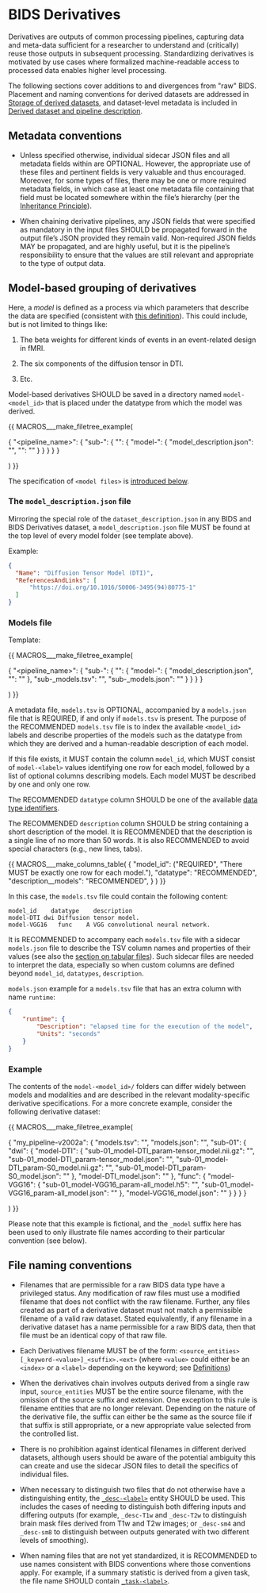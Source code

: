 # BIDS Derivatives

Derivatives are outputs of common processing pipelines, capturing data and
meta-data sufficient for a researcher to understand and (critically) reuse those
outputs in subsequent processing.
Standardizing derivatives is motivated by use cases where formalized
machine-readable access to processed data enables higher level processing.

The following sections cover additions to and divergences from "raw" BIDS.
Placement and naming conventions for derived datasets are addressed in
[Storage of derived datasets][storage], and dataset-level metadata is included
in [Derived dataset and pipeline description][derived-dataset-description].

## Metadata conventions

-   Unless specified otherwise, individual sidecar JSON files and all metadata
    fields within are OPTIONAL. However, the appropriate use of these files and
    pertinent fields is very valuable and thus encouraged. Moreover, for some
    types of files, there may be one or more required metadata fields, in which
    case at least one metadata file containing that field must be located
    somewhere within the file’s hierarchy (per the
    [Inheritance Principle](../common-principles.md#the-inheritance-principle)).

-   When chaining derivative pipelines, any JSON fields that were specified as
    mandatory in the input files SHOULD be propagated forward in the output
    file’s JSON provided they remain valid. Non-required JSON fields MAY be
    propagated, and are highly useful, but it is the pipeline’s responsibility
    to ensure that the values are still relevant and appropriate to the type of
    output data.

## Model-based grouping of derivatives

Here, a *model* is defined as a process via which parameters that describe
the data are specified (consistent with
[this definition](https://plato.stanford.edu/entries/models-science/#DescEqua)).
This could include, but is not limited to things like:

1.  The beta weights for different kinds of events in an event-related design
    in fMRI.

2.  The six components of the diffusion tensor in DTI.

3.  Etc.

Model-based derivatives SHOULD be saved in a directory named `model-<model_id>`
that is placed under the datatype from which the model was derived.

{{ MACROS___make_filetree_example(

   {
   "<pipeline_name>": {
      "sub-<label>": {
         "<datatype>": {
            "model-<label>": {
                "model_description.json": "",
                "<model files>": ""
            }
         }
      }
   }
   }

) }}

The specification of `<model files>` is [introduced below](#file-naming-conventions).

### The `model_description.json` file

Mirroring the special role of the `dataset_description.json` in any BIDS and BIDS Derivatives
dataset, a `model_description.json` file MUST be found at the top level of every model folder
(see template above).

Example:

```JSON
{
  "Name": "Diffusion Tensor Model (DTI)",
  "ReferencesAndLinks": [
      "https://doi.org/10.1016/S0006-3495(94)80775-1"
  ]
}
```

### Models file

Template:

{{ MACROS___make_filetree_example(

   {
   "<pipeline_name>": {
      "sub-<label>": {
         "<datatype>": {
            "model-<label>": {
                "model_description.json",
                "<model files>": ""
            },
            "sub-<label>_models.tsv": "",
            "sub-<label>_models.json": ""
         }
      }
   }
   }

) }}

A metadata file, `models.tsv` is OPTIONAL, accompanied by
a `models.json` file that is REQUIRED, if and only if `models.tsv` is present.
The purpose of the RECOMMENDED `models.tsv` file is to index the available
`<model_id>` labels and describe properties of the models such as the datatype
from which they are derived and a human-readable description of each model.

If this file exists, it MUST contain the column `model_id`,
which MUST consist of `model-<label>` values identifying one row for each model,
followed by a list of optional columns describing models.
Each model MUST be described by one and only one row.

The RECOMMENDED `datatype` column SHOULD be one of the available
[data type identifiers](../02-common-principles.md#definitions).

The RECOMMENDED `description` column SHOULD be string containing a short description
of the model. It is RECOMMENDED that the description is a single line of no more than
50 words. It is also RECOMMENDED to avoid special characters (e.g., new lines, tabs).

<!-- This block generates a columns table.
The definitions of these fields can be found in
  src/schema/objects/columns.yaml
and a guide for using macros can be found at
 https://github.com/bids-standard/bids-specification/blob/master/macros_doc.md
-->
{{ MACROS___make_columns_table(
   {
      "model_id": ("REQUIRED", "There MUST be exactly one row for each model."),
      "datatype": "RECOMMENDED",
      "description__models": "RECOMMENDED",
   }
) }}

In this case, the `models.tsv` file could contain the following content:

```Text
model_id    datatype    description
model-DTI dwi Diffusion tensor model.
model-VGG16   func    A VGG convolutional neural network.
```

It is RECOMMENDED to accompany each `models.tsv` file with a sidecar
`models.json` file to describe the TSV column names and properties of their values (see also
the [section on tabular files](../02-common-principles.md#tabular-files)).
Such sidecar files are needed to interpret the data, especially so when
custom columns are defined beyond `model_id`, `datatypes`, `description`.

`models.json` example for a `models.tsv` file that has an extra column with name `runtime`:

```JSON
{
    "runtime": {
        "Description": "elapsed time for the execution of the model",
        "Units": "seconds"
    }
}
```

### Example

The contents of the `model-<model_id>/` folders can differ widely between models
and modalities and are described in the relevant modality-specific derivative
specifications. For a more concrete example, consider the following
derivative dataset:

{{ MACROS___make_filetree_example(

   {
   "my_pipeline-v2002a": {
      "models.tsv": "",
      "models.json": "",
      "sub-01": {
         "dwi": {
            "model-DTI": {
                "sub-01_model-DTI_param-tensor_model.nii.gz": "",
                "sub-01_model-DTI_param-tensor_model.json": "",
                "sub-01_model-DTI_param-S0_model.nii.gz": "",
                "sub-01_model-DTI_param-S0_model.json": ""
            },
            "model-DTI_model.json": ""
         },
         "func": {
            "model-VGG16": {
                "sub-01_model-VGG16_param-all_model.h5": "",
                "sub-01_model-VGG16_param-all_model.json": ""
            },
            "model-VGG16_model.json": ""
         }
      }
   }
   }

) }}

Please note that this example is fictional, and the `_model` suffix here has been
used to only illustrate file names according to their particular convention (see below).

## File naming conventions

-   Filenames that are permissible for a raw BIDS data type have a privileged
    status. Any modification of raw files must use a modified filename that does
    not conflict with the raw filename. Further, any files created as part of a
    derivative dataset must not match a permissible filename of a valid raw
    dataset. Stated equivalently, if any filename in a derivative dataset has a
    name permissible for a raw BIDS data, then that file must be an identical
    copy of that raw file.

-   Each Derivatives filename MUST be of the form:
    `<source_entities>[_keyword-<value>]_<suffix>.<ext>`
    (where `<value>` could either be an `<index>` or a `<label>` depending on
    the keyword; see [Definitions][definitions])

-   When the derivatives chain involves outputs derived from a single raw input,
    `source_entities` MUST be the entire source filename, with the omission of
    the source suffix and extension. One exception to this rule is filename
    entities that are no longer relevant. Depending on the nature of the
    derivative file, the suffix can either be the same as the source file if
    that suffix is still appropriate, or a new appropriate value selected from
    the controlled list.

-   There is no prohibition against identical filenames in different derived
    datasets, although users should be aware of the potential ambiguity this can
    create and use the sidecar JSON files to detail the specifics of individual
    files.

-   When necessary to distinguish two files that do not otherwise have a
    distinguishing entity, the [`_desc-<label>`](../appendices/entities.md#desc)
    entity SHOULD be used.
    This includes the cases of needing to distinguish both differing inputs and
    differing outputs (for example, `_desc-T1w` and `_desc-T2w` to distinguish
    brain mask files derived from T1w and T2w images;
    or `_desc-sm4` and `_desc-sm8` to distinguish between outputs generated with
    two different levels of smoothing).

-   When naming files that are not yet standardized, it is RECOMMENDED to use
    names consistent with BIDS conventions where those conventions apply.
    For example, if a summary statistic is derived from a given task, the file
    name SHOULD contain [`_task-<label>`](../appendices/entities.md#task).

<!-- Link Definitions -->

[definitions]: ../common-principles.md#definitions

[storage]: ../common-principles.md#storage-of-derived-datasets

[derived-dataset-description]: ../modality-agnostic-files.md#derived-dataset-and-pipeline-description
